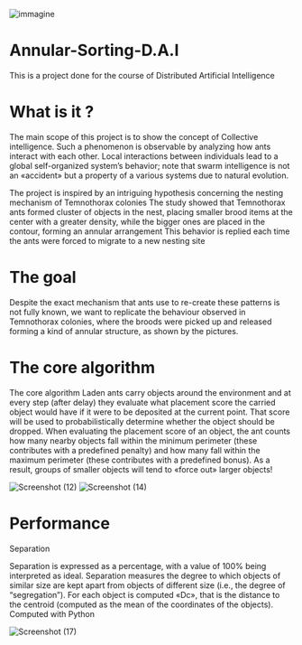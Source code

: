 ![immagine](https://user-images.githubusercontent.com/58270634/190856896-31611e85-1546-4ed1-9038-0a85818b2066.png)
# Annular-Sorting-D.A.I
This is a project done for the course of Distributed Artificial Intelligence 

# What is it ?
The main scope of this project is to show the concept of Collective intelligence. Such a phenomenon is observable by analyzing how ants interact with each other.
Local interactions between individuals lead to a global self-organized system’s behavior; note that swarm intelligence is not an «accident» but a property of a various systems due to natural evolution.

The project is inspired by an intriguing hypothesis concerning the nesting mechanism of Temnothorax colonies
The study showed that Temnothorax ants formed cluster of objects in the nest, placing smaller brood items at the center with a greater density, while the bigger ones are placed in the contour,  forming an annular arrangement
This behavior is replied each time the ants were forced to migrate to a new nesting site

# The goal 

Despite the exact mechanism that ants use to re-create these  patterns is not fully known, we want to replicate the behaviour observed in Temnothorax colonies, where the broods were picked up and released forming a kind of annular structure, as shown by the pictures.

# The core algorithm

The core algorithm
Laden ants carry objects around the environment and at every step (after delay) they evaluate what placement score the carried object would have if it were to be deposited at the current point. That score will be used to probabilistically determine whether the object should be dropped. 
When evaluating the placement score of an object, the ant counts how many nearby objects fall within the minimum perimeter (these contributes with a predefined penalty) and how many fall within the maximum perimeter (these contributes with a predefined bonus).
As a result, groups of smaller objects will tend to «force out» larger objects!

![Screenshot (12)](https://user-images.githubusercontent.com/58270634/190856674-2e2117fa-f4ac-4779-a54d-8f0079898243.png)
![Screenshot (14)](https://user-images.githubusercontent.com/58270634/190856759-7422a59a-63ef-40db-a5a3-4e41f3c85842.png)

# Performance 

Separation

Separation is expressed as a percentage, with a value of 100% being interpreted as ideal. Separation measures the degree to which objects of similar size are kept apart from objects of different size (i.e., the degree of “segregation”).
For each object is computed «Dc», that is the distance to the centroid (computed as the mean of the coordinates of the objects).
Computed with Python

![Screenshot (17)](https://user-images.githubusercontent.com/58270634/190856853-3875ef72-fa5b-4f70-b037-6aecbb162d9f.png)

